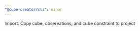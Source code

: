 ```yaml
---
"@cube-creator/cli": minor
---
```


Import: Copy cube, observations, and cube constraint to project
